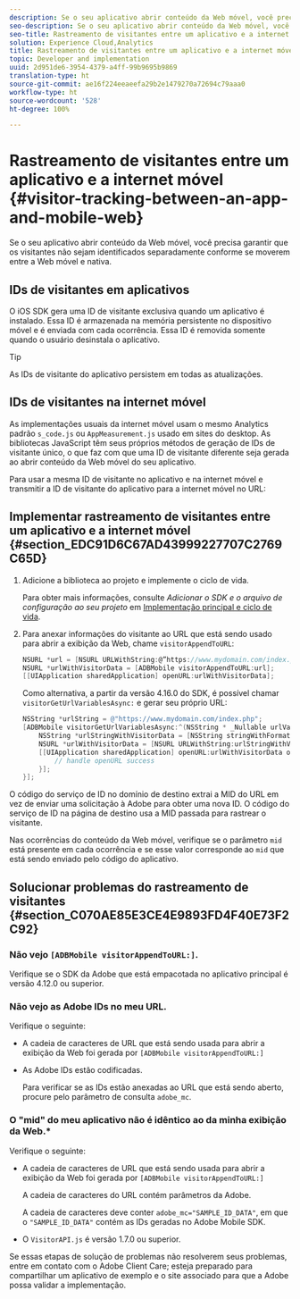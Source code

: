 ```yaml
---
description: Se o seu aplicativo abrir conteúdo da Web móvel, você precisa garantir que os visitantes não sejam identificados separadamente conforme se moverem entre a Web móvel e nativa.
seo-description: Se o seu aplicativo abrir conteúdo da Web móvel, você precisa garantir que os visitantes não sejam identificados separadamente conforme se moverem entre a Web móvel e nativa.
seo-title: Rastreamento de visitantes entre um aplicativo e a internet móvel
solution: Experience Cloud,Analytics
title: Rastreamento de visitantes entre um aplicativo e a internet móvel
topic: Developer and implementation
uuid: 2d951de6-3954-4379-a4ff-99b9695b9869
translation-type: ht
source-git-commit: ae16f224eeaeefa29b2e1479270a72694c79aaa0
workflow-type: ht
source-wordcount: '528'
ht-degree: 100%

---
```



# Rastreamento de visitantes entre um aplicativo e a internet móvel  {#visitor-tracking-between-an-app-and-mobile-web}

Se o seu aplicativo abrir conteúdo da Web móvel, você precisa garantir que os visitantes não sejam identificados separadamente conforme se moverem entre a Web móvel e nativa.

## IDs de visitantes em aplicativos

O iOS SDK gera uma ID de visitante exclusiva quando um aplicativo é instalado. Essa ID é armazenada na memória persistente no dispositivo móvel e é enviada com cada ocorrência. Essa ID é removida somente quando o usuário desinstala o aplicativo.

>[!TIP]
>
>As IDs de visitante do aplicativo persistem em todas as atualizações.

## IDs de visitantes na internet móvel

As implementações usuais da internet móvel usam o mesmo Analytics padrão `s_code.js` ou `AppMeasurement.js` usado em sites do desktop. As bibliotecas JavaScript têm seus próprios métodos de geração de IDs de visitante único, o que faz com que uma ID de visitante diferente seja gerada ao abrir conteúdo da Web móvel do seu aplicativo.

Para usar a mesma ID de visitante no aplicativo e na internet móvel e transmitir a ID de visitante do aplicativo para a internet móvel no URL:

## Implementar rastreamento de visitantes entre um aplicativo e a internet móvel {#section_EDC91D6C67AD43999227707C2769C65D}

1. Adicione a biblioteca ao projeto e implemente o ciclo de vida.

   Para obter mais informações, consulte *Adicionar o SDK e o arquivo de configuração ao seu projeto* em [Implementação principal e ciclo de vida](/help/ios/getting-started/dev-qs.md).
1. Para anexar informações do visitante ao URL que está sendo usado para abrir a exibição da Web, chame `visitorAppendToURL`:

   ```objective-c
   NSURL *url = [NSURL URLWithString:@”https://www.mydomain.com/index.php"]; 
   NSURL *urlWithVisitorData = [ADBMobile visitorAppendToURL:url]; 
   [[UIApplication sharedApplication] openURL:urlWithVisitorData];
   ```

   Como alternativa, a partir da versão 4.16.0 do SDK, é possível chamar `visitorGetUrlVariablesAsync:` e gerar seu próprio URL:

   ```objective-c
   NSString *urlString = @"https://www.mydomain.com/index.php"; 
   [ADBMobile visitorGetUrlVariablesAsync:^(NSString * _Nullable urlVariables) { 
       NSString *urlStringWithVisitorData = [NSString stringWithFormat:@"%@?%@", urlString, urlVariables]; 
       NSURL *urlWithVisitorData = [NSURL URLWithString:urlStringWithVisitorData]; 
       [[UIApplication sharedApplication] openURL:urlWithVisitorData options:@{} completionHandler:^(BOOL success) { 
           // handle openURL success 
       }]; 
   }];
   ```

O código do serviço de ID no domínio de destino extrai a MID do URL em vez de enviar uma solicitação à Adobe para obter uma nova ID. O código do serviço de ID na página de destino usa a MID passada para rastrear o visitante.

Nas ocorrências do conteúdo da Web móvel, verifique se o parâmetro `mid` está presente em cada ocorrência e se esse valor corresponde ao `mid` que está sendo enviado pelo código do aplicativo.

## Solucionar problemas do rastreamento de visitantes {#section_C070AE85E3CE4E9893FD4F40E73F2C92}

### Não vejo `[ADBMobile visitorAppendToURL:]`.

Verifique se o SDK da Adobe que está empacotada no aplicativo principal é versão 4.12.0 ou superior.

### Não vejo as Adobe IDs no meu URL.

Verifique o seguinte:

* A cadeia de caracteres de URL que está sendo usada para abrir a exibição da Web foi gerada por  `[ADBMobile visitorAppendToURL:]`

* As Adobe IDs estão codificadas.

   Para verificar se as IDs estão anexadas ao URL que está sendo aberto, procure pelo parâmetro de consulta `adobe_mc`.

### O &quot;mid&quot; do meu aplicativo não é idêntico ao da minha exibição da Web.*

Verifique o seguinte:

* A cadeia de caracteres de URL que está sendo usada para abrir a exibição da Web foi gerada por `[ADBMobile visitorAppendToURL:]`

   A cadeia de caracteres do URL contém parâmetros da Adobe.

   A cadeia de caracteres deve conter `adobe_mc="SAMPLE_ID_DATA"`, em que o `"SAMPLE_ID_DATA"` contém as IDs geradas no Adobe Mobile SDK.

* O `VisitorAPI.js` é versão 1.7.0 ou superior.

Se essas etapas de solução de problemas não resolverem seus problemas, entre em contato com o Adobe Client Care; esteja preparado para compartilhar um aplicativo de exemplo e o site associado para que a Adobe possa validar a implementação.
